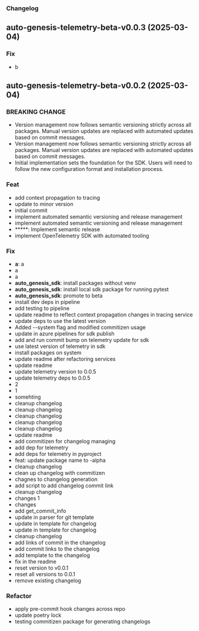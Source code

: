 ### Changelog

## auto-genesis-telemetry-beta-v0.0.3 (2025-03-04)

### Fix

- b

## auto-genesis-telemetry-beta-v0.0.2 (2025-03-04)

### BREAKING CHANGE

- Version management now follows semantic versioning strictly
across all packages. Manual version updates are replaced with automated
updates based on commit messages.
- Version management now follows semantic versioning strictly
across all packages. Manual version updates are replaced with automated
updates based on commit messages.
- Initial implementation sets the foundation for the SDK.
Users will need to follow the new configuration format and installation process.

### Feat

- add context propagation to tracing
- update to minor version
- initial commit
- implement automated semantic versioning and release management
- implement automated semantic versioning and release management
- *****: Implement semantic release
- implement OpenTelemetry SDK with automated tooling

### Fix

- **a**: a
- a
- a
- **auto_genesis_sdk**: install packages without venv
- **auto_genesis_sdk**: install local sdk package for running pytest
- **auto_genesis_sdk**: promote to beta
- install dev deps in pipeline
- add testing to pipeline
- update readme to reflect context propagation changes in tracing service
- update deps to use the latest version
- Added --system flag and modified commitizen usage
- update in azure pipelines for sdk publish
- add and run commit bump on telemetry update for sdk
- use latest version of telemetry in sdk
- install packages on system
- update readme after refactoring services
- update readme
- update telemetry version to 0.0.5
- update telemetry deps to 0.0.5
- 2
- 1
- somehting
- cleanup changelog
- cleanup changelog
- cleanup changelog
- cleanup changelog
- cleanup changelog
- update readme
- add commitizen for changelog managing
- add dep for telemetry
- add deps for telemetry in pyproject
- feat: update package name to -alpha
- cleanup changelog
- clean up changelog with commitizen
- chagnes to changelog generation
- add script to add changelog commit link
- cleanup changelog
- changes 1
- changes
- add get_commit_info
- update in parser for git template
- update in template for changelog
- update in template for changelog
- cleanup changelog
- add links of commit in the changelog
- add commit links to the changelog
- add template to the changelog
- fix in the readme
- reset version to v0.0.1
- reset all versions to 0.0.1
- remove existing changelog

### Refactor

- apply pre-commit hook changes across repo
- update poetry lock
- testing commitizen package for generating changelogs
